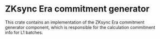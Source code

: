 # ZKsync Era commitment generator

This crate contains an implementation of the ZKsync Era commitment generator component, which is responsible for the
calculation commitment info for L1 batches.
